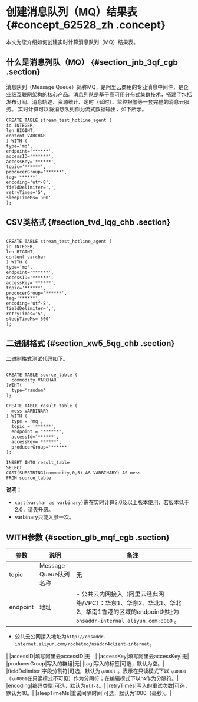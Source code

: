 # 创建消息队列（MQ）结果表 {#concept_62528_zh .concept}

本文为您介绍如何创建实时计算消息队列（MQ）结果表。

## 什么是消息列队（MQ） {#section_jnb_3qf_cgb .section}

消息队列（Message Queue）简称MQ，是阿里云商用的专业消息中间件，是企业级互联网架构的核心产品。消息列队是基于高可用分布式集群技术，搭建了包括发布订阅、消息轨迹、资源统计、定时（延时）、监控报警等一套完整的消息云服务。 实时计算可以将消息队列作为流式数据输出，如下所示。

```language-sql
CREATE TABLE stream_test_hotline_agent (
id INTEGER,
len BIGINT,
content VARCHAR
) WITH (
type='mq',
endpoint='******',
accessID='******',
accessKey='******',
topic='******',
producerGroup='******',
tag='******',
encoding='utf-8',
fieldDelimiter=',',
retryTimes='5',
sleepTimeMs='500'
);

```

## CSV类格式 {#section_tvd_lqg_chb .section}

```language-sql

CREATE TABLE stream_test_hotline_agent (
id INTEGER,
len BIGINT,
content varchar
) WITH (
type='mq',
endpoint='******',
accessID='******',
accessKey='******',
topic='******',
producerGroup='******',
tag='******',
encoding='utf-8',
fieldDelimiter=',',
retryTimes='5',
sleepTimeMs='500'
);

```

## 二进制格式 {#section_xw5_5qg_chb .section}

二进制格式测试代码如下。

```language-sql

CREATE TABLE source_table (
  commodity VARCHAR
)WIHT(
  type='random'
);

CREATE TABLE result_table (
  mess VARBINARY
) WITH (
  type = 'mq',
  topic = '******',
  endpoint = '******',
  accessId='******',
  accessKey='******',
  producerGroup='******'
);

INSERT INTO result_table
SELECT 
CAST(SUBSTRING(commodity,0,5) AS VARBINARY) AS mess   
FROM source_table

```

**说明：** 

-   `cast(varchar as varbinary)`需在实时计算2.0及以上版本使用，若版本低于2.0，请先升级。
-   varbinary只能入参一次。

## WITH参数 {#section_glb_mqf_cgb .section}

|参数|说明|备注|
|--|--|--|
|topic|Message Queue队列名称|无|
|endpoint|地址| -   公共云内网接入（阿里云经典网络/VPC）：华东1、华东2、华北1、华北2、华南1香港的区域的endpoint地址为`onsaddr-internal.aliyun.com:8080` 。
-   公共云公网接入地址为`http://onsaddr-internet.aliyun.com/rocketmq/nsaddr4client-internet`。

 |
|accessID|填写阿里云accessID|无　|
|accessKey|填写阿里云accessKey|无|
|producerGroup|写入的群组|无|
|tag|写入的标签|可选，默认为空。|
|fieldDelimiter|字段分割符|可选，默认为`\u0001` 。表示在只读模式下以 `\u0001`（`\u0001`在只读模式不可见）作为分隔符；在编辑模式下以`^A`作为分隔符。|
|encoding|编码类型|可选，默认为`utf-8`。|
|retryTimes|写入的重试次数|可选，默认为10。|
|sleepTimeMs|重试间隔时间|可选，默认为1000（毫秒）。|

